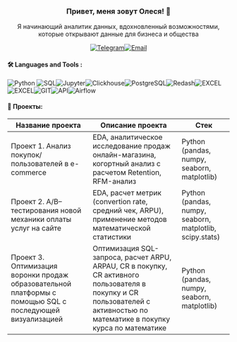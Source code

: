### <p align="center">Привет, меня зовут Олеся! 👋</p>
<div align="center">
Я начинающий аналитик данных, вдохновленный возможностями, которые открывают данные для бизнеса и общества


  <a href="">[![Telegram](https://img.shields.io/badge/-Telegram-27A7E7?style=for-the-badge&logo=telegram)](https://t.me/Erased_r)</a><a href="">[![Email](https://img.shields.io/badge/Email-red?style=for-the-badge&logo=gmail&logoColor=white)](mailto:postbox@olesyalapitskaya.ru)</a>


</div>

####  🛠️ Languages and Tools :  
![Python](https://img.shields.io/badge/-Python-FFF?style=for-the-badge&logo=python) ![SQL](https://img.shields.io/badge/-SQL-00A4EF?style=for-the-badge&logo=SQL)![Jupyter](https://img.shields.io/badge/-Jupyter_Notebook-FFF?style=for-the-badge&logo=Jupyter)![Clickhouse](https://img.shields.io/badge/-Clickhouse-FFF?style=for-the-badge&logo=Clickhouse)![PostgreSQL](https://img.shields.io/badge/-PostgreSQL-FFF?style=for-the-badge&logo=PostgreSQL)![Redash](https://img.shields.io/badge/-Redash-E44D26?style=for-the-badge&logo=Redash)![EXCEL](https://img.shields.io/badge/-EXCEL-FF?style=for-the-badge&logo=EXCEL)![EXCEL](https://img.shields.io/badge/-Google_Sheets-FFF?style=for-the-badge&logo=GoogleSheets)![GIT](https://img.shields.io/badge/-GIT-FFF?style=for-the-badge&logo=GIT)![API](https://img.shields.io/badge/-API-FF6600?style=for-the-badge&logo=API)![Airflow](https://img.shields.io/badge/-Airflow-77DDE7?style=for-the-badge&logo=AIRFLOW)

#### 💼 Проекты:
|Название проекта| Описание проекта|Стек|
|----------------|-----------------|----|
|Проект 1. Анализ покупок/пользователей в e-commerce|EDA, аналитическое исследование продаж онлайн-магазина, когортный анализ с расчетом Retention, RFM-анализ|Python (pandas, numpy, seaborn, matplotlib)|
|Проект 2. A/B–тестирования новой механики оплаты услуг на сайте|EDA, расчет метрик (сonvertion rate, средний чек, ARPU), применение методов математической статистики|Python (pandas, numpy, seaborn, matplotlib, scipy.stats)|
|Проект 3. Оптимизация воронки продаж образовательной платформы с помощью SQL с последующей визуализацией|Оптимизация SQL-запроса, расчет ARPU, ARPAU, CR в покупку, CR активного пользователя в покупку и CR пользователей с активностью по математике в покупку курса по математике|Python (pandas, numpy, seaborn, matplotlib)|
